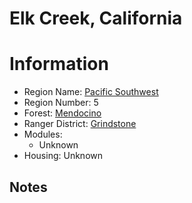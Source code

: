 
Elk Creek, California
=====================
  
# Information  
* Region Name: [Pacific Southwest]()  
* Region Number: 5  
* Forest: [Mendocino](http://www.fs.usda.gov/mendocino/)  
* Ranger District: [Grindstone]()  
* Modules:  
  - Unknown  
* Housing: Unknown  
  
## Notes

